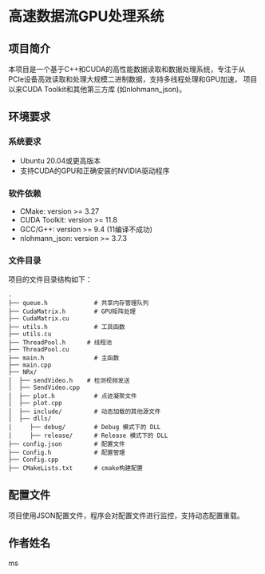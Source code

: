 # 高速数据流GPU处理系统

## 项目简介
本项目是一个基于C++和CUDA的高性能数据读取和数据处理系统，专注于从PCIe设备高效读取和处理大规模二进制数据，支持多线程处理和GPU加速，
项目以来CUDA Toolkit和其他第三方库 (如nlohmann_json)。

## 环境要求
### 系统要求

- Ubuntu 20.04或更高版本
- 支持CUDA的GPU和正确安装的NVIDIA驱动程序

### 软件依赖

- CMake: version >= 3.27
- CUDA Toolkit: version >= 11.8
- GCC/G++: version >= 9.4 (11编译不成功)
- nlohmann_json: version >= 3.7.3

### 文件目录
项目的文件目录结构如下：

```
.
├── queue.h             # 共享内存管理队列
├── CudaMatrix.h        # GPU矩阵处理
├── CudaMatrix.cu
├── utils.h             # 工具函数
├── utils.cu 
├── ThreadPool.h      # 线程池
├── ThreadPool.cu
├── main.h              # 主函数
├── main.cpp
├── NRx/
│  ├── sendVideo.h    # 检测视频发送
│  ├── SendVideo.cpp
│  ├── plot.h           # 点迹凝聚文件
│  ├── plot.cpp         
│  ├── include/         # 动态加载的其他源文件
│  ├── dlls/
│     ├── debug/        # Debug 模式下的 DLL
│     ├── release/      # Release 模式下的 DLL
├── config.json         # 配置文件
├── Config.h            # 配置管理
├── Config.cpp
├── CMakeLists.txt      # cmake构建配置
```

## 配置文件
项目使用JSON配置文件，程序会对配置文件进行监控，支持动态配置重载。


## 作者姓名
ms